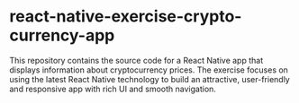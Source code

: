 # react-native-exercise-crypto-currency-app
This repository contains the source code for a React Native app that displays information about cryptocurrency prices. The exercise focuses on using the latest React Native technology to build an attractive, user-friendly and responsive app with rich UI and smooth navigation.
